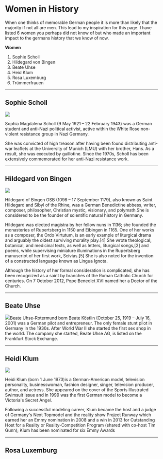 <h1>Women in History</h1>
<p> When one thinks of memorable German people it is more than likely that the majority if not all are men. This lead to my inspiration for this page. I have listed 6 women you perhaps did not know of but who made an important impact to the germans history that we know of now. </p>
<strong>Women</strong>
<ol> <li>Sophie Scholl </li> <li>Hildegard von Bingen </li> <li>Beate Uhse</li> <li> Heid Klum</li> <li>Rosa Luxemburg</li> <li>Trümmerfrauen</li> </ol>
<hr>
<h2> Sophie Scholl </h2>
<img src="https://upload.wikimedia.org/wikipedia/commons/1/16/Sophie_scholl_bust.JPG" >
<p> Sophia Magdalena Scholl (9 May 1921 – 22 February 1943) was a German student and anti-Nazi political activist, active within the White Rose non-violent resistance group in Nazi Germany.</p>
<p>She was convicted of high treason after having been found distributing anti-war leaflets at the University of Munich (LMU) with her brother, Hans. As a result, she was executed by guillotine. Since the 1970s, Scholl has been extensively commemorated for her anti-Nazi resistance work.</p>
<hr>
<h2> Hildegard von Bingen </h2>
<img src="https://upload.wikimedia.org/wikipedia/commons/b/ba/Hildegard_von_Bingen.jpg">
<p> Hildegard of Bingen OSB (1098 – 17 September 1179), also known as Saint Hildegard and Sibyl of the Rhine, was a German Benedictine abbess, writer, composer, philosopher, Christian mystic, visionary, and polymath.She is considered to be the founder of scientific natural history in Germany.</p>
<p>Hildegard was elected magistra by her fellow nuns in 1136; she founded the monasteries of Rupertsberg in 1150 and Eibingen in 1165. One of her works as a composer, the Ordo Virtutum, is an early example of liturgical drama and arguably the oldest surviving morality play.[4] She wrote theological, botanical, and medicinal texts, as well as letters, liturgical songs,[2] and poems, while supervising miniature illuminations in the Rupertsberg manuscript of her first work, Scivias.[5] She is also noted for the invention of a constructed language known as Lingua Ignota.</p>
<p>Although the history of her formal consideration is complicated, she has been recognized as a saint by branches of the Roman Catholic Church for centuries. On 7 October 2012, Pope Benedict XVI named her a Doctor of the Church.</p>
<hr>
<h2> Beate Uhse </h2>
<img src="https://upload.wikimedia.org/wikipedia/commons/e/e7/Beate_Uhse_%281971%29.jpg"
<p>Beate Uhse-Rotermund born Beate Köstlin (October 25, 1919 – July 16, 2001) was a German pilot and entrepreneur. The only female stunt pilot in Germany in the 1930s. After World War II she started the first sex shop in the world. The company she started, Beate Uhse AG, is listed on the Frankfurt Stock Exchange.</p>
<hr>
<h2> Heidi Klum </h2>
<img src="https://upload.wikimedia.org/wikipedia/commons/6/60/Heidi_Klum_Judges_Red_Carpet_event_April_2014_%28cropped%29.jpg">
<p>Heidi Klum (born 1 June 1973)is a German-American model, television personality, businesswoman, fashion designer, singer, television producer, author, and actress. She appeared on the cover of the Sports Illustrated Swimsuit Issue and in 1999 was the first German model to become a Victoria's Secret Angel.</p>
<p>Following a successful modeling career, Klum became the host and a judge of Germany's Next Topmodel and the reality show Project Runway which earned her an Emmy nomination in 2008 and a win in 2013 for Outstanding Host for a Reality or Reality-Competition Program (shared with co-host Tim Gunn); Klum has been nominated for six Emmy Awards</p>
<hr>
<h2>Rosa Luxemburg</h2>
<img src="https://upload.wikimedia.org/wikipedia/commons/9/97/Rosa_Luxemburg_colorized_photo.jpg>
<p> Rosa Luxemburg (5 March 1871 – 15 January 1919) was a Polish Marxist theorist, philosopher, economist, anti-war activist, and revolutionary socialist who became a naturalized German citizen at the age of 28. She was, successively, a member of the Social Democracy of the Kingdom of Poland and Lithuania (SDKPiL), the Social Democratic Party of Germany (SPD), the Independent Social Democratic Party (USPD), and the Communist Party of Germany (KPD).</p>





